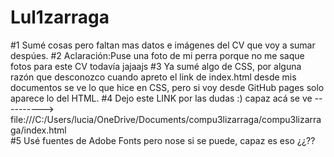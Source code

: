 # Lul1zarraga

#1 Sumé cosas pero faltan mas datos e imágenes del CV que voy a sumar despúes. 
#2 Aclaración:Puse una foto de mi perra porque no me saque fotos para este CV todavía jajaajs
#3 Ya sumé algo de CSS, por alguna razón que desconozco cuando apreto el link de index.html desde mis documentos se ve lo que hice en CSS, pero si voy desde GitHub pages solo aparece lo del HTML. 
#4 Dejo este LINK por las dudas :) capaz acá se ve ---------->    file:///C:/Users/lucia/OneDrive/Documents/compu3lizarraga/compu3lizarraga/index.html  
#5 Usé fuentes de Adobe Fonts pero nose si se puede, capaz es eso ¿¿??
